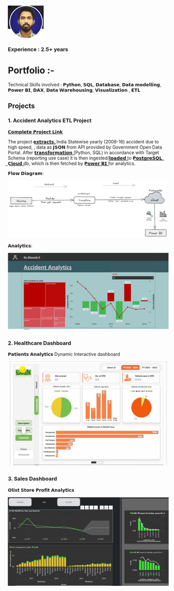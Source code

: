 

![EEG Band Discovery](/assets/fprof.jpg)  
### Experience : 2.5+ years
# Portfolio :-
 
Technical Skills involved : 
𝗣𝘆𝘁𝗵𝗼𝗻, 𝗦𝗤𝗟, 𝗗𝗮𝘁𝗮𝗯𝗮𝘀𝗲, 𝗗𝗮𝘁𝗮 𝗺𝗼𝗱𝗲𝗹𝗹𝗶𝗻𝗴, 𝗣𝗼𝘄𝗲𝗿 𝗕𝗜, 𝗗𝗔𝗫, 𝗗𝗮𝘁𝗮 𝗪𝗮𝗿𝗲𝗵𝗼𝘂𝘀𝗶𝗻𝗴, 𝗩𝗶𝘀𝘂𝗮𝗹𝗶𝘇𝗮𝘁𝗶𝗼𝗻 , 𝗘𝗧𝗟

## Projects
### 1. Accident Analytics ETL Project
[𝗖𝗼𝗺𝗽𝗹𝗲𝘁𝗲 𝗣𝗿𝗼𝗷𝗲𝗰𝘁 𝗟𝗶𝗻𝗸](https://github.com/bhavk26/JSON_ETL_PYTHON_Postgresql.git)

The project 𝗲͟𝘅͟𝘁͟𝗿͟𝗮͟𝗰͟𝘁͟𝘀͟, India Statewise yearly (2008-16) accident due to high speed, , data as 𝗝𝗦𝗢𝗡 from API provided by Government Open
Data Portal. After 𝘁͟𝗿͟𝗮͟𝗻͟𝘀͟𝗳͟𝗼͟𝗿͟𝗺͟𝗮͟𝘁͟𝗶͟𝗼͟𝗻͟ (Python, SQL) in accordance with Target Schema (reporting use case) it is then ingested/𝗹͟𝗼͟𝗮͟𝗱͟𝗲͟𝗱͟ to 𝗣͟𝗼͟𝘀͟𝘁͟𝗴͟𝗿͟𝗲͟𝗦͟𝗤͟𝗟͟ ͟𝗖͟𝗹͟𝗼͟𝘂͟𝗱͟ db, which is
then fetched by 𝗣͟𝗼͟𝘄͟𝗲͟𝗿͟ ͟𝗕͟𝗜͟ for analytics.

𝗙𝗹𝗼𝘄 𝗗𝗶𝗮𝗴𝗿𝗮𝗺:

![EEG Band Discovery](/assets/Untitled-2024-02-18-1954.png)

𝗔𝗻𝗮𝗹𝘆𝘁𝗶𝗰𝘀:

![EEG Band Discovery](/assets/Accid.jpg)


## 
### 2. Healthcare Dashboard

𝗣𝗮𝘁𝗶𝗲𝗻𝘁𝘀 𝗔𝗻𝗮𝗹𝘆𝘁𝗶𝗰𝘀 Dynamic Interactive dashboard

![EEG Band Discovery](/assets/Inkedhealth1_LI.jpg)

##
### 3. Sales Dashboard

𝗢𝗹𝗶𝘀𝘁 𝗦𝘁𝗼𝗿𝗲 𝗣𝗿𝗼𝗳𝗶𝘁 𝗔𝗻𝗮𝗹𝘆𝘁𝗶𝗰𝘀

![EEG Band Discovery](/assets/Kpii.jpg)


